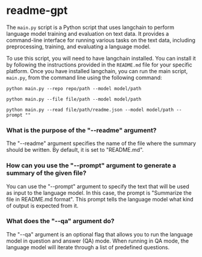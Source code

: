 # readme-gpt

The `main.py` script is a Python script that uses langchain to perform language model training and evaluation on text data. It provides a command-line interface for running various tasks on the text data, including preprocessing, training, and evaluating a language model.

To use this script, you will need to have langchain installed. You can install it by following the instructions provided in the `README.md` file for your specific platform. Once you have installed langchain, you can run the main script, `main.py`, from the command line using the following command:

```
python main.py --repo repo/path --model model/path
```

```
python main.py --file file/path --model model/path
```

```
python main.py --read file/path/readme.json --model model/path --prompt ""
```

### What is the purpose of the "--readme" argument?
The "--readme" argument specifies the name of the file where the summary should be written. By default, it is set to "README.md".

### How can you use the "--prompt" argument to generate a summary of the given file?
You can use the "--prompt" argument to specify the text that will be used as input to the language model. In this case, the prompt is "Summarize the file in README.md format". This prompt tells the language model what kind of output is expected from it.

### What does the "--qa" argument do?
The "--qa" argument is an optional flag that allows you to run the language model in question and answer (QA) mode. When running in QA mode, the language model will iterate through a list of predefined questions.
